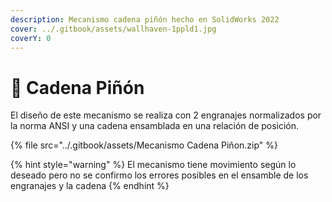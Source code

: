 ```yaml
---
description: Mecanismo cadena piñón hecho en SolidWorks 2022
cover: ../.gitbook/assets/wallhaven-1ppld1.jpg
coverY: 0
---
```


# 🤬 Cadena Piñón

El diseño de este mecanismo se realiza con 2 engranajes normalizados por la norma ANSI y una cadena ensamblada en una relación de posición.



{% file src="../.gitbook/assets/Mecanismo Cadena Piñon.zip" %}

{% hint style="warning" %}
El mecanismo tiene movimiento según lo deseado pero no se confirmo los errores posibles en el ensamble de los engranajes y la cadena
{% endhint %}
